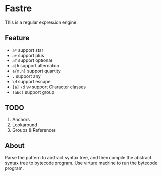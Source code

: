 # Fastre

This is a regular expression engine.

## Feature

- `a*` support star
- `a+` support plus
- `a?` support optional
- `a|b` support alternation
- `a{m,n}` support quantity
- `.` support any
- `\d` support escape
- `[a]` `\d` `\w` support Character classes
- `(abc)` support group

## TODO

1. Anchors
2. Lookaround
3. Groups & References

## About

Parse the pattern to abstract syntax tree, and then compile the abstract syntax tree to bytecode program. Use virture machine to run the bytecode program.
